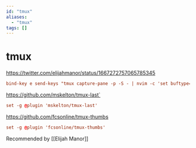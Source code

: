 ```yaml
---
id: "tmux"
aliases:
  - "tmux"
tags: []
---
```


# tmux

https://twitter.com/elijahmanor/status/1667272757065785345

```conf
bind-key e send-keys "tmux capture-pane -p -S - | nvim -c 'set buftype=nofile' +" Enter
```

https://github.com/mskelton/tmux-last`

```conf
set -g @plugin 'mskelton/tmux-last'
```

https://github.com/fcsonline/tmux-thumbs

```conf
set -g @plugin 'fcsonline/tmux-thumbs'
```

Recommended by [[Elijah Manor]]
